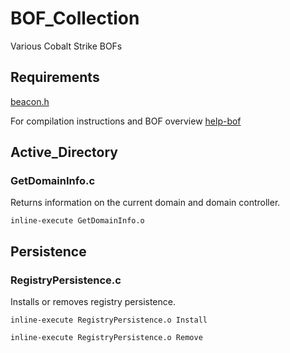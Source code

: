 # BOF_Collection
 Various Cobalt Strike BOFs

## Requirements
[beacon.h](https://www.cobaltstrike.com/downloads/beacon.h)

For compilation instructions and BOF overview [help-bof](https://www.cobaltstrike.com/help-beacon-object-files)

## Active_Directory

### GetDomainInfo.c
Returns information on the current domain and domain controller.

`inline-execute GetDomainInfo.o`

## Persistence

### RegistryPersistence.c
Installs or removes registry persistence.

`inline-execute RegistryPersistence.o Install`

`inline-execute RegistryPersistence.o Remove`


